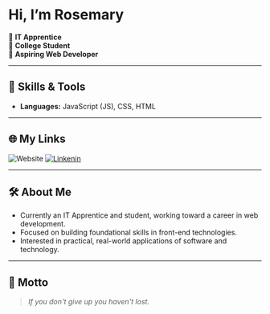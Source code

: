 # Hi, I’m Rosemary

:briefcase: **IT Apprentice**  
:seedling: **College Student**  
:rocket: **Aspiring Web Developer**  

---

## :bookmark_tabs: Skills & Tools

- **Languages:** JavaScript (JS), CSS, HTML

---

## :globe_with_meridians: My Links

![Website](https://img.shields.io/badge/obsidianrose.dev-%23141216?logo=devbox&logoColor=%23ff79c6&labelColor=%23282a36&link=obsidianrose.dev)
[![Linkenin](https://img.shields.io/badge/-Rosemary%20Thorn-blue?style=flat-square&logo=Linkedin&logoColor=white&link=https://www.linkedin.com/in/rosemary-thorn-35716b36a)](https://www.linkedin.com/in/rosemary-thorn-35716b36a)

---

## 🛠️ About Me

- Currently an IT Apprentice and student, working toward a career in web development.
- Focused on building foundational skills in front-end technologies.
- Interested in practical, real-world applications of software and technology.

---

## 📜 Motto

> *If you don't give up you haven't lost.*
